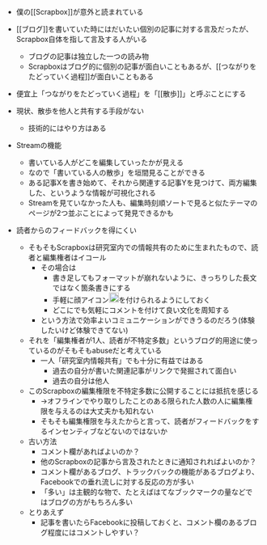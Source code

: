 
- 僕の[[Scrapbox]]が意外と読まれている
- [[ブログ]]を書いていた時にはだいたい個別の記事に対する言及だったが、Scrapbox自体を指して言及する人がいる
    - ブログの記事は独立した一つの読み物
    - Scrapboxはブログ的に個別の記事が面白いこともあるが、[[つながりをたどっていく過程]]が面白いこともある
- 便宜上「つながりをたどっていく過程」を「[[散歩]]」と呼ぶことにする
- 現状、散歩を他人と共有する手段がない
    - 技術的にはやり方はある

- Streamの機能
    - 書いている人がどこを編集していったかが見える
    - なので「書いている人の散歩」を垣間見ることができる
    - ある記事Xを書き始めて、それから関連する記事Yを見つけて、両方編集した、というような情報が可視化される
    - Streamを見ていなかった人も、編集時刻順ソートで見ると似たテーマのページが2つ並ぶことによって発見できるかも

- 読者からのフィードバックを得にくい
    - そもそもScrapboxは研究室内での情報共有のために生まれたもので、読者と編集権者はイコール
        - その場合は
            - 書き足してもフォーマットが崩れないように、きっちりした長文ではなく箇条書きにする
            - 手軽に顔アイコン<img src='https://scrapbox.io/api/pages/nishio/nishio/icon' alt='nishio.icon' height="19.5"/>を付けられるようにしておく
            - どこにでも気軽にコメントを付けて良い文化を周知する
        - という方法で効率よいコミュニケーションができうるのだろう(体験したいけど体験できてない)
    - それを「編集権者が1人、読者が不特定多数」というブログ的用途に使っているのがそもそもabuseだと考えている
        - 一人「研究室内情報共有」でも十分に有益ではある
            - 過去の自分が書いた関連記事がリンクで発掘されて面白い
            - 過去の自分は他人
    - このScrapboxの編集権限を不特定多数に公開することには抵抗を感じる
        - →オフラインでやり取りしたことのある限られた人数の人に編集権限を与えるのは大丈夫かも知れない
        - そもそも編集権限を与えたからと言って、読者がフィードバックをするインセンティブなどないのではないか
    - 古い方法
        - コメント欄があればよいのか？
        - 他のScrapboxの記事から言及されたときに通知されればよいのか？
        - コメント欄があるブログ、トラックバックの機能があるブログより、Facebookでの垂れ流しに対する反応の方が多い
        - 「多い」は主観的な物で、たとえばはてなブックマークの量などではブログの方がもちろん多い
    - とりあえず
        - 記事を書いたらFacebookに投稿しておくと、コメント欄のあるブログ程度にはコメントしやすい？
